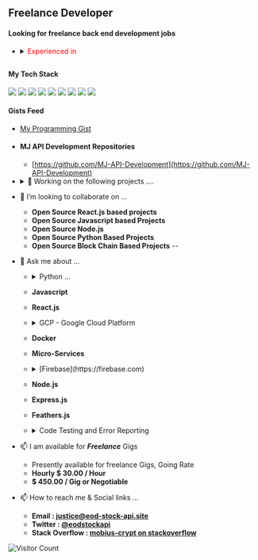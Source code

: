 
## Freelance Developer
#### Looking for freelance back end development jobs
- <details close><summary><span style="color:red"> Experienced in </span></summary>  
        <ul>
                <li> - Cloud Projects , AWS, Azure & GCP </li>
                <li> - Serverless Functions , Virtual Servers and etc</li>
                <li> - Python 3.8 / 3.9 / 3.10 / 3.11</li>
                <li> - Jinja Templates</li> 
                <li> - Flask</li>
                <li> - Django</li>
                <li> - Fast-API</li>
                <li> - Node.JS</li>
                <li> - Express.JS</li>
                <li> - MySQl, Firebase-Firestore / Datastore / MongoDB / Redis</li>
                <li> - Kubernettes &amp; Docker</li>
                <li> - HTML5, CSS &amp; Javascript</li>
                <li> - React</li>
        </ul>
  </details>
##
#### My Tech Stack
<img src="https://img.icons8.com/dusk/64/000000/html-5.png"/> <img src="https://img.icons8.com/color/48/000000/css3.png"/> <img src="https://img.icons8.com/wired/48/000000/react.png"/> <img src="https://img.icons8.com/color/48/000000/javascript.png"/> <img src="https://img.icons8.com/color/48/000000/python.png"/> <img src="https://img.icons8.com/color/48/000000/firebase.png"/> <img src="https://img.icons8.com/color/48/000000/mongodb.png"/> <img src="https://img.icons8.com/color/48/000000/mysql.png"/> 
<img src="https://img.icons8.com/color/48/000000/nodejs.png"/>


#### Gists Feed
- [My Programming Gist](https://gist.github.com/freelancing-solutions)


- #### MJ API Development Repositories  
  - [https://github.com/MJ-API-Development](https://github.com/MJ-API-Development)

- <details close> <summary>🔭 Working on the following projects ....</summary>
        <ul>
                <li> - [Intelligent Stock Market API](https://github.com/MJ-API-Development/stock-api-pythonsdk)</li>
                <li> - [EOD-Stock-API API Gateway](https://github.com/MJ-API-Development/api-gateway)</li>
                <li> - [Gateway Cloudflare Routers](https://github.com/MJ-API-Development/gateway-router)</li>
                <li> - [EOD Stock API Cloudflare Workers](https://github.com/MJ-API-Development/cloudflare_gateway_workers)</li>
                <li> - [Financial News API - Service](https://github.com/MJ-API-Development/NewsAPI)</li>
        </ul>
</details>

- 👯 I’m looking to collaborate on ...
  - **Open Source React.js based projects**
  - **Open Source Javascript based Projects**
  - **Open Source Node.js**
  - **Open Source Python Based Projects**
  - **Open Source Block Chain Based Projects**
--
- 💬 Ask me about ...
  - <details close><summary> Python ... </summary>
        <ul>
                <li> - ^3.9 </li>
                <li> - Jinja 2 &amp; 3  </li>
                <li> - Flask 1x &amp; 2x </li>
                <li> - Django </li>     
                <li> - Fast-API </li>
        </ul>
    </details>
    
  - **Javascript**
  - **React.js**
    
  - <details close> 
        <summary> GCP - Google Cloud Platform </summary>
        <ul>
                <li> - AWS - EC2 </li>
                <li> - AWS - Databases </li>
                <li> - AWS - Lambda </li>
                <li> - App-Engine </li>
                <li> - Cloud-Run </li>
                <li> - GCP Functions </li>
                <li> - GCP Compute </li>
                <li> - Cloudflare DNS, Workers, Caching, & Routing </li>                
                <li> - Python (Flask, Fast-API) </li>
                <li> - Node.js </li>
        </ul>
   </details>
  
  - **Docker**
  - **Micro-Services**
  
  - <details close> <summary> [Firebase](https://firebase.com) </summary>
        <ul>
                <li> - Auth </li>
                <li> - Firestore </li>
                <li> - Functions</li>
        </ul>
    </details>
  
  - **Node.js**
  - **Express.js**
  - **Feathers.js**
    
  - <details close> 
      <summary> Code Testing and Error Reporting </summary>
              <ul>
                      <li> <a href="https://pytest.org"> Pytest.org </a> <br>
                        I use Pytest to test my python code, [documentations can be found here](https://docs.pytest.org/en/stable/contents.html)
                      </li>
                      <li> <a href="https://jestjs.io"> JestJs.io</a> <br>
                         I use Jest for Javascript, Node.js, & React Testing , [Jest Docs Here](https://jestjs.io/docs/en/getting-started.html)
                      </li>
                      <li> <a href="https://sentry.io"> Sentry.IO</a> <br>
                        For all (Python, Flask, Node.JS, Javascript, Node.js, React and etc ) my production and development error monitoring and reporting
                      </li>
                </ul>
  </details

- 📫 I am available for ***Freelance*** Gigs
  - Presently available for freelance Gigs, Going Rate
  - **Hourly $ 30.00 / Hour**
  - **$ 450.00 / Gig or Negotiable**  

- 📫 How to reach me &amp; Social links ...    
  - **Email : justice@eod-stock-api.site**
  - **Twitter : [@eodstockapi](https://twitter.com/EodStockAPI)**
  - **Stack Overflow : [mobius-crypt on stackoverflow](https://stackoverflow.com/users/5287734/mobius-crypt)**
  
  
![Visitor Count](https://profile-counter.glitch.me/freelancing-solutions/count.svg)
